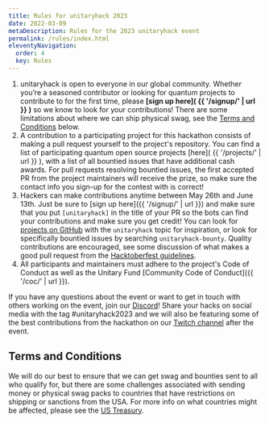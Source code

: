 ```yaml
---
title: Rules for unitaryhack 2023
date: 2022-03-09
metaDescription: Rules for the 2023 unitaryhack event
permalink: /rules/index.html
eleventyNavigation:
  order: 4
  key: Rules
---
```


1. unitaryhack is open to everyone in our global community. Whether you’re a seasoned contributor or looking for quantum projects to contribute to for the first time, please **[sign up here]( {{ '/signup/' | url }} )** so we know to look for your contributions! There are some limitations about where we can ship physical swag, see the [Terms and Conditions](#terms-and-conditions) below.
2. A contribution to a participating project for this hackathon consists of making a pull request yourself to the project's repository. You can find a list of participating quantum open source projects [here]( {{ '/projects/' | url }} ), with a list of all bountied issues that have additional cash awards. For pull requests resolving bountied issues, the first accepted PR from the project maintainers will receive the prize, so make sure the contact info you sign-up for the contest with is correct!
3. Hackers can make contributions anytime between May 26th and June 13th. Just be sure to [sign up here]({{ '/signup/' | url }}) and make sure that you put `[unitaryhack]` in the title of your PR so the bots can find your contributions and make sure you get credit! You can look for [projects on GitHub](https://github.com/search?q=unitaryhack&type=repositories) with the `unitaryhack` topic for inspiration, or look for specifically bountied issues by searching `unitaryhack-bounty`. Quality contributions are encouraged, see some discussion of what makes a good pull request from the [Hacktoberfest guidelines](https://hacktoberfest.digitalocean.com/resources/qualitystandards).
4. All participants and maintainers must adhere to the project's Code of Conduct as well as the Unitary Fund [Community Code of Conduct]({{ '/coc/' | url }}).

If you have any questions about the event or want to get in touch with others working on the event, join our [Discord](http://discord.unitary.fund)! Share your hacks on social media with the tag #unitaryhack2023 and we will also be featuring some of the best contributions from the hackathon on our [Twitch channel](https://twitch.tv/unitaryfund) after the event.

## Terms and Conditions

We will do our best to ensure that we can get swag and bounties sent to all who qualify for, but there are some challenges associated with sending money or physical swag packs to countries that have restrictions on shipping or sanctions from the USA.
For more info on what countries might be affected, please see the [US Treasury](https://home.treasury.gov/policy-issues/financial-sanctions/sanctions-programs-and-country-information?msclkid=0a2ace1ec70211ec8a9a702bf749a778).
